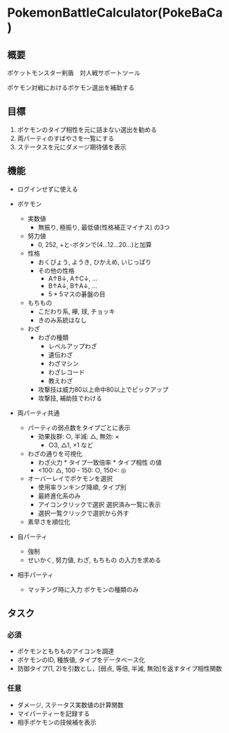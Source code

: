 # PokemonBattleCalculator(PokeBaCa)

## 概要

ポケットモンスター剣盾　対人戦サポートツール

ポケモン対戦におけるポケモン選出を補助する

## 目標

1. ポケモンのタイプ相性を元に詰まない選出を勧める
2. 両パーティのすばやさを一覧にする
3. ステータスを元にダメージ期待値を表示

## 機能

- ログインせずに使える
- ポケモン
  - 実数値
    - 無振り, 極振り, 最低値(性格補正マイナス) の3つ
  - 努力値
    - 0, 252, +と-ボタンで(4...12...20...)と加算
  - 性格
    - おくびょう, ようき, ひかえめ, いじっぱり
    - その他の性格
      - A↑B↓, A↑C↓, ...
      - B↑A↓, B↑A↓, ...
      - 5 * 5マスの碁盤の目
  - もちもの
    - こだわり系, 襷, 球, チョッキ
    - きのみ系統はなし
  - わざ
    - わざの種類
      - レベルアップわざ
      - 遺伝わざ
      - わざマシン
      - わざレコード
      - 教えわざ
    - 攻撃技は威力80以上命中80以上でピックアップ
    - 攻撃技, 補助技でわける
- 両パーティ共通
  - パーティの弱点数をタイプごとに表示
    - 効果抜群: ○, 半減: △, 無効: ×
      - ○3, △1, ×1 など
  - わざの通りを可視化
    - わざ火力 * タイプ一致倍率 * タイプ相性 の値
    - <100: △, 100 - 150: ○, 150<: ◎
  - オーバーレイでポケモンを選択
    - 使用率ランキング降順, タイプ別
    - 最終進化系のみ
    - アイコンクリックで選択 選択済み一覧に表示
    - 選択一覧クリックで選択から外す
  - 素早さを順位化
- 自パーティ
  - 強制
  - せいかく, 努力値, わざ, もちもの の入力を求める

- 相手パーティ
  - マッチング時に入力 ポケモンの種類のみ
  
## タスク

### 必須

- ポケモンともちものアイコンを調達
- ポケモンのID, 種族値, タイプをデータベース化
- 防御タイプ(1, 2)を引数とし，[弱点, 等倍, 半減, 無効]を返すタイプ相性関数

### 任意

- ダメージ, ステータス実数値の計算関数
- マイパーティーを記録する
- 相手ポケモンの技候補を表示
